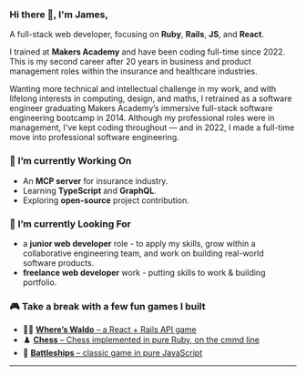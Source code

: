 
### Hi there 👋, I'm James,

A full-stack web developer, focusing on **Ruby**, **Rails**, **JS**, and **React**.

I trained at **Makers Academy** and have been coding full-time since 2022. This is my second career after 20 years in business and product management roles within the insurance and healthcare industries.

Wanting more technical and intellectual challenge in my work, and with lifelong interests in computing, design, and maths, I retrained as a software engineer graduating Makers Academy’s immersive full-stack software engineering bootcamp in 2014. Although my professional roles were in management, I've kept coding throughout — and in 2022, I made a full-time move into professional software engineering.

### 🧠 I’m currently Working On
- An **MCP server** for insurance industry.
- Learning **TypeScript** and **GraphQL**.
- Exploring **open-source** project contribution.

### 👀 I’m currently Looking For
- a **junior web developer** role - to apply my skills, grow within a collaborative engineering team, and work on building real-world software products.
- **freelance web developer** work - putting skills to work & building portfolio.

### 🎮 Take a break with a few fun games I built
- 🕵️‍♂️ [**Where’s Waldo** – a React + Rails API game](https://www.waldo.bibble.com)
- ♟️ [**Chess** – Chess implemented in pure Ruby, on the cmmd line](https://replit.com/@jbk1/Chess)
- 🚢 [**Battleships** – classic game in pure JavaScript](https://www.example.com)

---